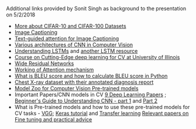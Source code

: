 Additional links provided by Sonit Singh as background to the presentation on 5/2/2018


- [More about CIFAR-10 and  CIFAR-100 Datasets](https://www.cs.toronto.edu/~kriz/cifar.html)
- [Image Captioning](https://cs.stanford.edu/people/karpathy/deepimagesent/)
- [Text-guided attention for Image Captioning](http://cvlab.postech.ac.kr/research/text_att/)
- [Various architectures of CNN in Computer Vision](http://cv-tricks.com/cnn/understand-resnet-alexnet-vgg-inception/)
- [Understanding LSTMs](http://colah.github.io/posts/2015-08-Understanding-LSTMs/) and [another LSTM resource](https://medium.com/mlreview/understanding-lstm-and-its-diagrams-37e2f46f1714)
- [Course on Cutting-Edge deep learning for CV at University of Illinois](http://slazebni.cs.illinois.edu/spring17/)
- [Wide Residual Networks](https://arxiv.org/pdf/1605.07146.pdf)
- [Working of Attention mechanism](https://blog.heuritech.com/2016/01/20/attention-mechanism/)
- [What is BLEU score and how to calculate BLEU score in Python](https://machinelearningmastery.com/calculate-bleu-score-for-text-python/)
- [Chest X-ray dataset with their annotated diagnosis report](https://openi.nlm.nih.gov/gridquery.php?q=cancer&it=xg,xm&coll=cxr)
- [Model Zoo for Computer Vision Pre-trained models](https://github.com/BVLC/caffe/wiki/Model-Zoo)
- Important Papers/CNN models in CV [9 Deep Learning Papers](https://adeshpande3.github.io/adeshpande3.github.io/The-9-Deep-Learning-Papers-You-Need-To-Know-About.html)
; [Beginner's Guide to Understanding CNN - part 1](https://adeshpande3.github.io/adeshpande3.github.io/A-Beginner's-Guide-To-Understanding-Convolutional-Neural-Networks/)
and [Part 2](https://adeshpande3.github.io/adeshpande3.github.io/A-Beginner's-Guide-To-Understanding-Convolutional-Neural-Networks-Part-2/)
- What is Pre-trained models and how to use these pre-trained models for CV tasks - [VGG](https://machinelearningmastery.com/use-pre-trained-vgg-model-classify-objects-photographs/); 
[Keras tutorial](https://blog.keras.io/building-powerful-image-classification-models-using-very-little-data.html) and
[Transfer learning](https://deeplearningsandbox.com/how-to-use-transfer-learning-and-fine-tuning-in-keras-and-tensorflow-to-build-an-image-recognition-94b0b02444f2)
[Relevant papers on Fine tuning and practical advice](http://cs231n.github.io/transfer-learning/)



